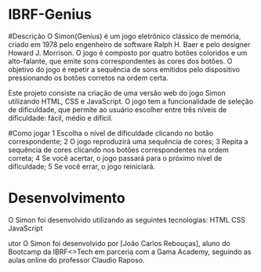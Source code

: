# IBRF-Genius

#Descrição
O Simon(Genius) é um jogo eletrônico clássico de memória, criado em 1978 pelo engenheiro de software Ralph H. Baer e pelo designer Howard J. Morrison. O jogo é composto por quatro botões coloridos e um alto-falante, que emite sons correspondentes às cores dos botões. O objetivo do jogo é repetir a sequência de sons emitidos pelo dispositivo pressionando os botões corretos na ordem certa.

Este projeto consiste na criação de uma versão web do jogo Simon utilizando HTML, CSS e JavaScript. O jogo tem a funcionalidade de seleção de dificuldade, que permite ao usuário escolher entre três níveis de dificuldade: fácil, médio e difícil.

#Como jogar
1 Escolha o nível de dificuldade clicando no botão correspondente;
2 O jogo reproduzirá uma sequência de cores;
3 Repita a sequência de cores clicando nos botões correspondentes na ordem correta;
4 Se você acertar, o jogo passará para o próximo nível de dificuldade;
5 Se você errar, o jogo reiniciará.

# Desenvolvimento
O Simon foi desenvolvido utilizando as seguintes tecnologias:
HTML
CSS
JavaScript

utor
O Simon foi desenvolvido por [João Carlos Rebouças], aluno do Bootcamp da IBRF<>Tech em parceria com a Gama Academy, seguindo as aulas online do professor Claudio Raposo.
